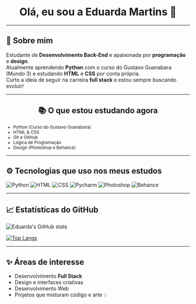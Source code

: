 


<h1 align="center">Olá, eu sou a Eduarda Martins 👋</h1>

---

## 🚀 Sobre mim

Estudante de **Desenvolvimento Back-End** e apaixonada por **programação** e **design**.  
Atualmente aprendendo **Python** com o curso do Gustavo Guanabara (Mundo 3) e estudando **HTML** e **CSS** por conta própria.  
Curto a ideia de seguir na carreira **full stack** e estou sempre buscando evoluir!

---

<h2 align="center">📚 O que estou estudando agora</h2>

<small>

- Python (Curso do Gustavo Guanabara)  
- HTML & CSS  
- Git e GitHub  
- Lógica de Programação  
- Design (Photoshop e Behance)  

</small>

---

## ⚙️ Tecnologias que uso nos meus estudos

![Python](https://img.shields.io/badge/Python-3776AB?style=for-the-badge&logo=python&logoColor=white)
![HTML](https://img.shields.io/badge/HTML-239120?style=for-the-badge&logo=html5&logoColor=white)
![CSS](https://img.shields.io/badge/CSS-239120?&style=for-the-badge&logo=css3&logoColor=white)
![Pycharm](https://img.shields.io/badge/pycharm-143?style=for-the-badge&logo=pycharm&logoColor=black&color=black&labelColor=green)
![Photoshop](https://img.shields.io/badge/Adobe%20Photoshop-31A8FF?style=for-the-badge&logo=Adobe%20Photoshop&logoColor=black)
![Behance](https://img.shields.io/badge/Behance-0054F7?style=for-the-badge&logo=behance&logoColor=white)

---

## 📈 Estatísticas do GitHub

![Eduarda's GitHub stats](https://github-readme-stats.vercel.app/api?username=duarda2605&show_icons=true&theme=onedark)

[![Top Langs](https://github-readme-stats.vercel.app/api/top-langs/?username=duarda2605&layout=compact&theme=onedark)](https://github.com/duarda2605/github-readme-stats)

---

## ✨ Áreas de interesse

- Desenvolvimento **Full Stack**  
- Design e interfaces criativas  
- Desenvolvimento Web  
- Projetos que misturam código e arte 💡
